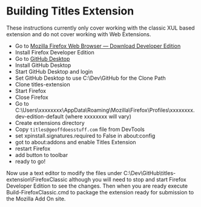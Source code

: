 # Building Titles Extension
These instructions currently only cover working with the classic XUL based extension and do not cover working with Web Extensions.

* Go to [Mozilla Firefox Web Browser — Download Developer Edition](https://www.mozilla.org/en-US/firefox/developer/all/)
* Install Firefox Developer Edition
* Go to [GitHub Desktop](https://desktop.github.com/)
* Install GitHub Desktop
* Start GitHub Desktop and login
* Set GitHub Desktop to use C:\Dev\GitHub for the Clone Path
* Clone titles-extension
* Start Firefox
* Close Firefox
* Go to C:\Users\xxxxxxxx\AppData\Roaming\Mozilla\Firefox\Profiles\xxxxxxxx.dev-edition-default (where xxxxxxxx will vary)
* Create extensions directory
* Copy `titles@geoffdoesstuff.com` file from DevTools
* set xpinstall.signatures.required to False in about:config
* got to about:addons and enable Titles Extension
* restart Firefox
* add button to toolbar
* ready to go!

Now use a text editor to modify the files under C:\Dev\GitHub\titles-extension\FirefoxClassic although you will need to stop and start Firefox Developer Edition to see the changes. Then when you are ready execute Build-FirefoxClassic.cmd to package the extension ready for submission to the Mozilla Add On site.
